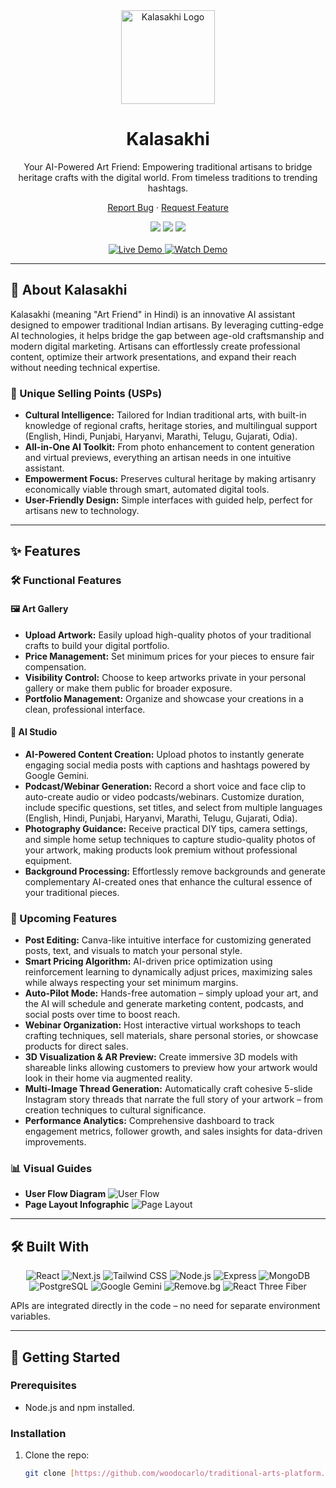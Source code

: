 <div align="center">
  <img src="https://i.postimg.cc/CxcHHGGp/image.png" alt="Kalasakhi Logo" width="150" />
  <h1>Kalasakhi</h1>
  <p>
    Your AI-Powered Art Friend: Empowering traditional artisans to bridge heritage crafts with the digital world. From timeless traditions to trending hashtags.
  </p>
  <p>
    <a href="https://github.com/woodocarlo/traditional-arts-platform/issues">Report Bug</a>
    ·
    <a href="https://github.com/woodocarlo/traditional-arts-platform/issues">Request Feature</a>
  </p>
</div>

<div align="center">
  <img src="https://img.shields.io/github/stars/woodocarlo/traditional-arts-platform?style=for-the-badge" />
  <img src="https://img.shields.io/github/forks/woodocarlo/traditional-arts-platform?style=for-the-badge" />
  <img src="https://img.shields.io/github/issues/woodocarlo/traditional-arts-platform?style=for-the-badge" />
</div>

<br />

<div align="center">
  <a href="https://traditional-arts-platform.vercel.app/">
    <img src="https://img.shields.io/badge/Live%20Demo-Vercel-blue?style=for-the-badge&logo=vercel" alt="Live Demo" />
  </a>
  <a href="https://youtu.be/xm7g_fWP_zk?si=VCuAAbJbPWty3yFL">
    <img src="https://img.shields.io/badge/Watch%20Demo-YouTube-red?style=for-the-badge&logo=youtube" alt="Watch Demo" />
  </a>
</div>

---

## 🎨 About Kalasakhi

Kalasakhi (meaning "Art Friend" in Hindi) is an innovative AI assistant designed to empower traditional Indian artisans. By leveraging cutting-edge AI technologies, it helps bridge the gap between age-old craftsmanship and modern digital marketing. Artisans can effortlessly create professional content, optimize their artwork presentations, and expand their reach without needing technical expertise.

### 🌟 Unique Selling Points (USPs)
- **Cultural Intelligence:** Tailored for Indian traditional arts, with built-in knowledge of regional crafts, heritage stories, and multilingual support (English, Hindi, Punjabi, Haryanvi, Marathi, Telugu, Gujarati, Odia).
- **All-in-One AI Toolkit:** From photo enhancement to content generation and virtual previews, everything an artisan needs in one intuitive assistant.
- **Empowerment Focus:** Preserves cultural heritage by making artisanry economically viable through smart, automated digital tools.
- **User-Friendly Design:** Simple interfaces with guided help, perfect for artisans new to technology.

---

## ✨ Features

### 🛠️ Functional Features

#### 🖼️ Art Gallery
- **Upload Artwork:** Easily upload high-quality photos of your traditional crafts to build your digital portfolio.
- **Price Management:** Set minimum prices for your pieces to ensure fair compensation.
- **Visibility Control:** Choose to keep artworks private in your personal gallery or make them public for broader exposure.
- **Portfolio Management:** Organize and showcase your creations in a clean, professional interface.

#### 🎨 AI Studio
- **AI-Powered Content Creation:** Upload photos to instantly generate engaging social media posts with captions and hashtags powered by Google Gemini.
- **Podcast/Webinar Generation:** Record a short voice and face clip to auto-create audio or video podcasts/webinars. Customize duration, include specific questions, set titles, and select from multiple languages (English, Hindi, Punjabi, Haryanvi, Marathi, Telugu, Gujarati, Odia).
- **Photography Guidance:** Receive practical DIY tips, camera settings, and simple home setup techniques to capture studio-quality photos of your artwork, making products look premium without professional equipment.
- **Background Processing:** Effortlessly remove backgrounds and generate complementary AI-created ones that enhance the cultural essence of your traditional pieces.

### 🚀 Upcoming Features
- **Post Editing:** Canva-like intuitive interface for customizing generated posts, text, and visuals to match your personal style.
- **Smart Pricing Algorithm:** AI-driven price optimization using reinforcement learning to dynamically adjust prices, maximizing sales while always respecting your set minimum margins.
- **Auto-Pilot Mode:** Hands-free automation – simply upload your art, and the AI will schedule and generate marketing content, podcasts, and social posts over time to boost reach.
- **Webinar Organization:** Host interactive virtual workshops to teach crafting techniques, sell materials, share personal stories, or showcase products for direct sales.
- **3D Visualization & AR Preview:** Create immersive 3D models with shareable links allowing customers to preview how your artwork would look in their home via augmented reality.
- **Multi-Image Thread Generation:** Automatically craft cohesive 5-slide Instagram story threads that narrate the full story of your artwork – from creation techniques to cultural significance.
- **Performance Analytics:** Comprehensive dashboard to track engagement metrics, follower growth, and sales insights for data-driven improvements.

### 📊 Visual Guides
- **User Flow Diagram** ![User Flow](https://i.postimg.cc/Zq9381Y6/User-Uploads-media-1.png)
- **Page Layout Infographic** ![Page Layout](https://i.postimg.cc/KzMDpG1R/Gray-Modern-Financial-Plan-Infographic-Presentation.png)

---

## 🛠️ Built With

<div align="center">
  <img src="https://img.shields.io/badge/React-%2320232a?style=for-the-badge&logo=react&logoColor=%2361DAFB" alt="React" />
  <img src="https://img.shields.io/badge/Next.js-%23000000?style=for-the-badge&logo=next.js&logoColor=white" alt="Next.js" />
  <img src="https://img.shields.io/badge/Tailwind_CSS-%2338B2AC?style=for-the-badge&logo=tailwind-css&logoColor=white" alt="Tailwind CSS" />
  <img src="https://img.shields.io/badge/Node.js-%2343853D?style=for-the-badge&logo=node.js&logoColor=white" alt="Node.js" />
  <img src="https://img.shields.io/badge/Express.js-%23404d59?style=for-the-badge&logo=express&logoColor=%2361DAFB" alt="Express" />
  <img src="https://img.shields.io/badge/MongoDB-%234ea94b?style=for-the-badge&logo=mongodb&logoColor=white" alt="MongoDB" />
  <img src="https://img.shields.io/badge/PostgreSQL-%23316192?style=for-the-badge&logo=postgresql&logoColor=white" alt="PostgreSQL" />
  <img src="https://img.shields.io/badge/Google_Gemini-%238E75B2?style=for-the-badge&logo=googlegemini&logoColor=white" alt="Google Gemini" />
  <img src="https://img.shields.io/badge/Remove.bg-%2300C4B4?style=for-the-badge&logo=remove.bg&logoColor=white" alt="Remove.bg" />
  <img src="https://img.shields.io/badge/React_Three_Fiber-%2361DAFB?style=for-the-badge&logo=react&logoColor=white" alt="React Three Fiber" />
</div>

APIs are integrated directly in the code – no need for separate environment variables.

---

## 🚀 Getting Started

### Prerequisites
- Node.js and npm installed.

### Installation
1. Clone the repo:
   ```sh
   git clone [https://github.com/woodocarlo/traditional-arts-platform.git](https://github.com/woodocarlo/traditional-arts-platform.git)
